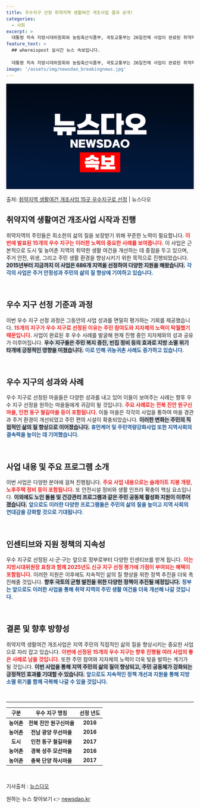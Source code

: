 ```yaml
---
title: 우수지구 선정 취약지역 생활여건 개조사업 결과 공개!
categories:
  - 사회
excerpt: >
  대통령 직속 지방시대위원회와 농림축산식품부, 국토교통부는 26일전체 사업이 완료된 취약지역 생활여건 개조사업…
feature_text: >
  ## whereispost 실시간 뉴스 속보입니다.

  대통령 직속 지방시대위원회와 농림축산식품부, 국토교통부는 26일전체 사업이 완료된 취약지역 생활여건 개조사업…
image: '/assets/img/newsdao_breakingnews.jpg'
---
```


![뉴스다오 속보](/assets/img/newsdao_breakingnews.jpg)

<p>출처: <a href="https://newsdao.kr/2048" rel="dofollow">취약지역 생활여건 개조사업 15곳 우수지구로 선정</a> | 뉴스다오</p>

<h2 data-ke-size="size26">취약지역 생활여건 개조사업 시작과 진행</h2>

<p data-ke-size="size16">취약지역의 주민들은 최소한의 삶의 질을 보장받기 위해 꾸준한 노력이 필요합니다. <b><span style="color: #ee2323;">이번에 발표된 15개의 우수 지구는 이러한 노력의 중요한 사례를 보여줍니다.</span></b> 이 사업은 근본적으로 도시 및 농어촌 지역의 취약한 생활 여건을 개선하는 데 중점을 두고 있으며, 주거 안전, 위생, 그리고 주민 생활 환경을 향상시키기 위한 목적으로 진행되었습니다. <b><span style="background-color: #21538527;">2015년부터 지금까지 이 사업은 686개 지역을 선정하여 다양한 지원을 해왔습니다.</span></b> <b><span style="color: #1a5490;">각각의 사업은 주거 안정성과 주민의 삶의 질 향상에 기여하고 있습니다.</span></b></p>

<p data-ke-size="size16">&nbsp;</p>

<h2 data-ke-size="size26">우수 지구 선정 기준과 과정</h2>

<p data-ke-size="size16">이번 우수 지구 선정 과정은 그동안의 사업 성과를 면밀히 평가하는 기회를 제공했습니다. <b><span style="color: #ee2323;">15개의 지구가 우수 지구로 선정된 이유는 주민 참여도와 지자체의 노력이 탁월했기 때문입니다.</span></b> 사업이 완료된 후 우수 사례를 발굴해 현재 진행 중인 지자체와의 성과 공유가 이루어집니다. <b><span style="background-color: #21538527;">우수 지구들은 주민 복지 증진, 빈집 정비 등의 효과로 지방 소멸 위기 타개에 긍정적인 영향을 미쳤습니다.</span></b> <b><span style="color: #1a5490;">이로 인해 귀농귀촌 사례도 증가하고 있습니다.</span></b></p>

<p data-ke-size="size16">&nbsp;</p>

<h2 data-ke-size="size26">우수 지구의 성과와 사례</h2>

<p data-ke-size="size16">우수 지구로 선정된 마을들은 다양한 성과를 내고 있어 이들이 보여주는 사례는 향후 우수 지구 선정을 원하는 마을들에게 귀감이 될 것입니다. <b><span style="color: #ee2323;">주요 사례로는 전북 진안 원구신마을, 인천 동구 철길마을 등이 포함됩니다.</span></b> 이들 마을은 각각의 사업을 통하여 마을 경관과 주거 환경이 개선되었고 주민 편의 시설이 확충되었습니다. <b><span style="background-color: #21538527;">이러한 변화는 주민의 직접적인 삶의 질 향상으로 이어졌습니다.</span></b> <b><span style="color: #1a5490;">휴먼케어 및 주민역량강화사업 또한 지역사회의 결속력을 높이는 데 기여했습니다.</span></b></p>

<p data-ke-size="size16">&nbsp;</p>

<h2 data-ke-size="size26">사업 내용 및 주요 프로그램 소개</h2>

<p data-ke-size="size16">이번 사업은 다양한 분야에 걸쳐 진행됩니다. <b><span style="color: #ee2323;">주요 사업 내용으로는 슬레이트 지붕 개량, 노후주택 정비 등이 포함됩니다.</span></b> 또 안전시설 정비와 생활 인프라 확충이 핵심 요소입니다. <b><span style="background-color: #21538527;">이외에도 노인 돌봄 및 건강관리 프로그램과 같은 주민 공동체 활성화 지원이 이루어졌습니다.</span></b> <b><span style="color: #1a5490;">앞으로도 이러한 다양한 프로그램들은 주민의 삶의 질을 높이고 지역 사회의 연대감을 강화할 것으로 기대됩니다.</span></b></p>

<p data-ke-size="size16">&nbsp;</p>

<h2 data-ke-size="size26">인센티브와 지원 정책의 지속성</h2>

<p data-ke-size="size16">우수 지구로 선정된 시·군·구는 앞으로 정부로부터 다양한 인센티브를 받게 됩니다. <b><span style="color: #ee2323;">이는 지방시대위원장 표창과 함께 2025년도 신규 지구 선정 평가에 가점이 부여되는 혜택이 포함됩니다.</span></b> 이러한 지원은 이후에도 지속적인 삶의 질 향상을 위한 정책 추진을 더욱 촉진해줄 것입니다. <b><span style="background-color: #21538527;">향후 국토의 균형 발전을 위한 다양한 정책이 추진될 예정입니다.</span></b> <b><span style="color: #1a5490;">정부는 앞으로도 이러한 사업을 통해 취약 지역의 주민 생활 여건을 더욱 개선해 나갈 것입니다.</span></b></p>

<p data-ke-size="size16">&nbsp;</p>

<h2 data-ke-size="size26">결론 및 향후 방향성</h2>

<p data-ke-size="size16">취약지역 생활여건 개조사업은 지역 주민의 직접적인 삶의 질을 향상시키는 중요한 사업으로 자리 잡고 있습니다. <b><span style="color: #ee2323;">이번에 선정된 15개의 우수 지구는 향후 진행될 여러 사업의 좋은 사례로 남을 것입니다.</span></b> 또한 주민 참여와 지자체의 노력이 더욱 빛을 발하는 계기가 될 것입니다. <b><span style="background-color: #21538527;">이번 사업을 통해 지역 주민의 삶의 질이 향상되고, 주민 공동체가 강화되는 긍정적인 효과를 기대할 수 있습니다.</span></b> <b><span style="color: #1a5490;">앞으로도 지속적인 정책 개선과 지원을 통해 지방 소멸 위기를 함께 극복해 나갈 수 있을 것입니다.</span></b></p>

<p data-ke-size="size16">&nbsp;</p>

<hr>

<table style="text-align: center; width: 100%; border-collapse: collapse;">
    <thead>
        <tr>
            <th><b>구분</b></th>
            <th><b>우수 지구 명칭</b></th>
            <th><b>선정 년도</b></th>
        </tr>
    </thead>
    <tbody>
        <tr>
            <td style="text-align: center; height: 17px;"><b>농어촌</b></td>
            <td style="text-align: center; height: 17px;"><b>전북 진안 원구신마을</b></td>
            <td style="text-align: center; height: 17px;"><b>2016</b></td>
        </tr>
        <tr>
            <td style="text-align: center; height: 17px;"><b>농어촌</b></td>
            <td style="text-align: center; height: 17px;"><b>전남 광양 무선마을</b></td>
            <td style="text-align: center; height: 17px;"><b>2016</b></td>
        </tr>
        <tr>
            <td style="text-align: center; height: 17px;"><b>도시</b></td>
            <td style="text-align: center; height: 17px;"><b>인천 동구 철길마을</b></td>
            <td style="text-align: center; height: 17px;"><b>2017</b></td>
        </tr>
        <tr>
            <td style="text-align: center; height: 17px;"><b>농어촌</b></td>
            <td style="text-align: center; height: 17px;"><b>경북 성주 모산마을</b></td>
            <td style="text-align: center; height: 17px;"><b>2016</b></td>
        </tr>
        <tr>
            <td style="text-align: center; height: 17px;"><b>농어촌</b></td>
            <td style="text-align: center; height: 17px;"><b>충북 단양 하시마을</b></td>
            <td style="text-align: center; height: 17px;"><b>2017</b></td>
        </tr>
    </tbody>
</table>

<p data-ke-size="size16">&nbsp;</p>

<p data-ke-size="size16">기사출처 : <a href="https://newsdao.kr/2048">뉴스다오</a></p> 

원하는 뉴스 찾아보기 👉 <a href="https://newsdao.kr" rel="dofollow">newsdao.kr</a>


